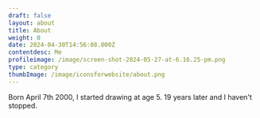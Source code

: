 ```yaml
---
draft: false
layout: about
title: About
weight: 0
date: 2024-04-30T14:56:08.000Z
contentdesc: Me
profileimage: /image/screen-shot-2024-05-27-at-6.16.25-pm.png
type: category
thumbImage: /image/iconsforwebsite/about.png
---
```

Born April 7th 2000, I started drawing at age 5. 19 years later and I haven't stopped.
